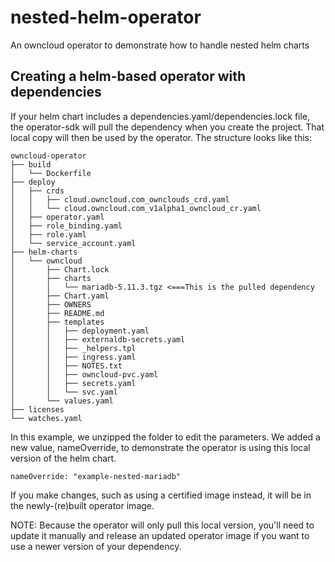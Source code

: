 # nested-helm-operator
An owncloud operator to demonstrate how to handle nested helm charts

## Creating a helm-based operator with dependencies

If your helm chart includes a dependencies.yaml/dependencies.lock file, the operator-sdk will pull the dependency when you create the project. That local copy will then be used by the operator. The structure looks like this:

    owncloud-operator
    ├── build
    │   └── Dockerfile
    ├── deploy
    │   ├── crds
    │   │   ├── cloud.owncloud.com_ownclouds_crd.yaml
    │   │   └── cloud.owncloud.com_v1alpha1_owncloud_cr.yaml
    │   ├── operator.yaml
    │   ├── role_binding.yaml
    │   ├── role.yaml
    │   └── service_account.yaml
    ├── helm-charts
    │   └── owncloud
    │       ├── Chart.lock
    │       ├── charts
    │       │   └── mariadb-5.11.3.tgz <===This is the pulled dependency
    │       ├── Chart.yaml
    │       ├── OWNERS
    │       ├── README.md
    │       ├── templates
    │       │   ├── deployment.yaml
    │       │   ├── externaldb-secrets.yaml
    │       │   ├── _helpers.tpl
    │       │   ├── ingress.yaml
    │       │   ├── NOTES.txt
    │       │   ├── owncloud-pvc.yaml
    │       │   ├── secrets.yaml
    │       │   └── svc.yaml
    │       └── values.yaml
    ├── licenses
    └── watches.yaml
    
In this example, we unzipped the folder to edit the parameters. We added a new value, nameOverride, to demonstrate the operator is using this local version of the helm chart.

    nameOverride: "example-nested-mariadb"
    
If you make changes, such as using a certified image instead, it will be in the newly-(re)built operator image. 

NOTE: Because the operator will only pull this local version, you'll need to update it manually and release an updated operator image if you want to use a newer version of your dependency.

